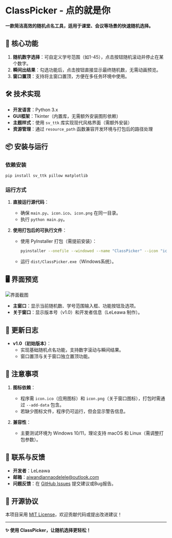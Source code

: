 
# ClassPicker - 点的就是你  
**一款简洁高效的随机点名工具，适用于课堂、会议等场景的快速随机选择。**  


## 🌟 核心功能  
1. **随机数字选择**：可自定义学号范围（如1-45），点击按钮随机滚动并停止在某个数字。  
2. **瞬间出结果**：勾选功能后，点击按钮直接显示最终随机数，无需动画预览。  
3. **窗口置顶**：支持将主窗口置顶，方便在多任务环境中使用。  


## 🛠️ 技术实现  
- **开发语言**：Python 3.x  
- **GUI框架**：Tkinter（内置库，无需额外安装图形依赖）  
- **主题样式**：使用 `sv_ttk` 库实现现代风格界面（需额外安装）  
- **资源管理**：通过 `resource_path` 函数兼容开发环境与打包后的路径处理  


## 📦 安装与运行  
### 依赖安装  
```bash
pip install sv_ttk pillow matplotlib
```  

### 运行方式  
1. **直接运行源代码**：  
   - 确保 `main.py`、`icon.ico`、`icon.png` 在同一目录。  
   - 执行 `python main.py`。  

2. **使用打包后的可执行文件**：  
   - 使用 PyInstaller 打包（需提前安装）：  
     ```bash
     pyinstaller --onefile --windowed --name "ClassPicker" --icon "icon.ico" --add-data "icon.png;." --add-data "icon.ico;." main.py
     ```  
   - 运行 `dist/ClassPicker.exe`（Windows系统）。  


## 🖥️ 界面预览  
![界面截图](https://via.placeholder.com/400x300?text=ClassPicker+Screenshot&font-size=14)  

- **主窗口**：显示当前随机数、学号范围输入框、功能按钮及选项。  
- **关于窗口**：显示版本号（v1.0）和开发者信息（LeLeawa 制作）。  


## 📜 更新日志  
- **v1.0（初始版本）**：  
  - 实现基础随机点名功能，支持数字滚动与瞬间结果。  
  - 窗口置顶与关于窗口独立置顶功能。  


## 📝 注意事项  
1. **图标依赖**：  
   - 程序需 `icon.ico`（应用图标）和 `icon.png`（关于窗口图标），打包时需通过 `--add-data` 包含。  
   - 若缺少图标文件，程序仍可运行，但会显示警告信息。  

2. **兼容性**：  
   - 主要测试环境为 Windows 10/11，理论支持 macOS 和 Linux（需调整打包参数）。  


## 📧 联系与反馈  
- **开发者**：LeLeawa  
- **邮箱**：aiwandiannaodelele@outlook.com
- **问题反馈**：在 [GitHub Issues](https://github.com/aiwandiannaodelele/ClassPicker/issues) 提交建议或Bug报告。  


## 📄 开源协议  
本项目采用 [MIT License]([LICENSE](https://github.com/aiwandiannaodelele/ClassPicker/blob/main/LICENSE))，欢迎贡献代码或提出改进建议！  

---  

**✨ 使用 ClassPicker，让随机选择更轻松！**  
